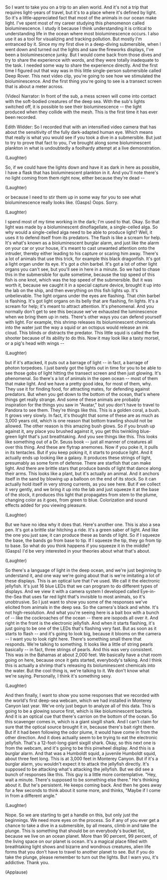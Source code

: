 
So I want to take you on a trip
to an alien world.
And it&#39;s not a trip
that requires light-years of travel,
but it&#39;s to a place
where it&#39;s defined by light.
So it&#39;s a little-appreciated fact
that most of the animals in our ocean
make light.
I&#39;ve spent most of my career
studying this phenomenon called bioluminescence.
I study it because I think understanding it
is critical to understanding life in the ocean
where most bioluminescence occurs.
I also use it as a tool
for visualizing and tracking pollution.
But mostly I&#39;m entranced by it.
Since my my first dive in a deep-diving submersible,
when I went down and turned out the lights
and saw the fireworks displays,
I&#39;ve been a bioluminescence junky.
But I would come back from those dives
and try to share the experience with words,
and they were totally inadequate to the task.
I needed some way to share the experience directly.
And the first time I figured out that way
was in this little single-person submersible
called Deep Rover.
This next video clip,
you&#39;re going to see how we stimulated the bioluminescence.
And the first thing you&#39;re going to see
is a transect screen
that is about a meter across.

(Video) Narrator: In front of the sub,
a mess screen will come into contact
with the soft-bodied creatures of the deep sea.
With the sub&#39;s lights switched off,
it is possible to see their bioluminescence --
the light produced when they collide with the mesh.
This is the first time
it has ever been recorded.

Edith Widder: So I recorded that with an intensified video camera
that has about the sensitivity
of the fully dark-adapted human eye.
Which means that really is what you would see
if you took a dive in a submersible.
But just to try to prove that fact to you,
I&#39;ve brought along some bioluminescent plankton
in what is undoubtedly a foolhardy attempt
at a live demonstration.

(Laughter)

So, if we could have the lights down
and have it as dark in here as possible,
I have a flask
that has bioluminescent plankton in it.
And you&#39;ll note there&#39;s no light coming from them right now,
either because they&#39;re dead --

(Laughter)

or because I need to stir them up in some way
for you to see what bioluminescence really looks like.
(Gasps)
Oops. Sorry.

(Laughter)

I spend most of my time working in the dark; I&#39;m used to that.
Okay.
So that light
was made by a bioluminescent dinoflagellate,
a single-celled alga.
So why would a single-celled alga
need to be able to produce light?
Well, it uses it to defend itself from its predators.
The flash is like a scream for help.
It&#39;s what&#39;s known as a bioluminescent burglar alarm,
and just like the alarm on your car or your house,
it&#39;s meant to cast unwanted attention onto the intruder,
thereby either leading to his capture
or scaring him away.
There&#39;s a lot of animals that use this trick,
for example this black dragonfish.
It&#39;s got a light organ under its eye.
It&#39;s got a chin barbel.
It&#39;s got a lot of other light organs you can&#39;t see, but you&#39;ll see in here in a minute.
So we had to chase this in the submersible for quite sometime,
because the top speed of this fish is one knot,
which was the top speed of the submersible.
But it was worth it,
because we caught it in a special capture device,
brought it up into the lab on the ship,
and then everything on this fish lights up.
It&#39;s unbelievable.
The light organs under the eyes are flashing.
That chin barbel is flashing.
It&#39;s got light organs on its belly that are flashing,
fin lights.
It&#39;s a scream for help; it&#39;s meant to attract attention.
It&#39;s phenomenal.
And you normally don&#39;t get to see this
because we&#39;ve exhausted the luminescence when we bring them up in nets.
There&#39;s other ways you can defend yourself with light.
For example, this shrimp
releases its bioluminescent chemicals into the water
just the way a squid or an octopus would release an ink cloud.
This blinds or distracts the predator.
This little squid is called the fire shooter
because of its ability to do this.
Now it may look like a tasty morsel,
or a pig&#39;s head with wings --

(Laughter)

but if it&#39;s attacked,
it puts out a barrage of light --
in fact, a barrage of photon torpedoes.
I just barely got the lights out in time
for you to be able to see those gobs of light
hitting the transect screen
and then just glowing.
It&#39;s phenomenal.
So there&#39;s a lot of animals in the open ocean --
most of them that make light.
And we have a pretty good idea, for most of them, why.
They use it for finding food, for attracting mates,
for defending against predators.
But when you get down to the bottom of the ocean,
that&#39;s where things get really strange.
And some of these animals
are probably inspiration for the things you saw in &quot;Avatar,&quot;
but you don&#39;t have to travel to Pandora to see them.
They&#39;re things like this.
This is a golden coral, a bush.
It grows very slowly.
In fact, it&#39;s thought that some of these
are as much as 3,000 years old,
which is one reason that bottom trawling should not be allowed.
The other reason is this amazing bush glows.
So if you brush up against it,
any place you brushed against it,
you get this twinkling blue-green light
that&#39;s just breathtaking.
And you see things like this.
This looks like something out of a Dr. Seuss book --
just all manner of creatures all over this thing.
And these are flytrap anemones.
Now if you poke it, it pulls in its tentacles.
But if you keep poking it,
it starts to produce light.
And it actually ends up looking like a galaxy.
It produces these strings of light,
presumably as some form of defense.
There are starfish that can make light.
And there are brittle stars that produce bands of light
that dance along their arms.
This looks like a plant,
but it&#39;s actually an animal.
And it anchors itself in the sand
by blowing up a balloon on the end of its stock.
So it can actually hold itself in very strong currents,
as you see here.
But if we collect it very gently, and we bring it up into the lab
and just squeeze it at the base of the stock,
it produces this light
that propagates from stem to the plume,
changing color as it goes,
from green to blue.
Colorization and sound effects
added for you viewing pleasure.

(Laughter)

But we have no idea why it does that.
Here&#39;s another one. This is also a sea pen.
It&#39;s got a brittle star hitching a ride.
It&#39;s a green saber of light.
And like the one you just saw,
it can produce these as bands of light.
So if I squeeze the base,
the bands go from base to tip.
If I squeeze the tip, they go from tip to base.
So what do you think happens if you squeeze it in the middle?
(Gasps)
I&#39;d be very interested in your theories about what that&#39;s about.

(Laughter)

So there&#39;s a language of light in the deep ocean,
and we&#39;re just beginning to understand it,
and one way we&#39;re going about that
is we&#39;re imitating a lot of these displays.
This is an optical lure that I&#39;ve used.
We call it the electronic jellyfish.
It&#39;s just 16 blue LEDs
that we can program to do different types of displays.
And we view it with a camera system I developed called Eye-in-the-Sea
that uses far red light that&#39;s invisible to most animals,
so it&#39;s unobtrusive.
So I just want to show you
some of the responses we&#39;ve elicited
from animals in the deep sea.
So the camera&#39;s black and white.
It&#39;s not high-resolution.
And what you&#39;re seeing here is a bait box
with a bunch of -- like the cockroaches of the ocean --
there are isopods all over it.
And right in the front
is the electronic jellyfish.
And when it starts flashing,
it&#39;s just going to be one of the LEDs that&#39;s flashing very fast.
But as soon as it starts to flash --
and it&#39;s going to look big, because it blooms on the camera --
I want you to look right here.
There&#39;s something small there that responds.
We&#39;re talking to something.
It looks like a little of string pearls basically --
in fact, three strings of pearls.
And this was very consistent.
This was in the Bahamas at about 2,000 feet.
We basically have a chat room going on here,
because once it gets started, everybody&#39;s talking.
And I think this is actually a shrimp
that&#39;s releasing its bioluminescent chemicals into the water.
But the cool thing is, we&#39;re talking to it.
We don&#39;t know what we&#39;re saying.
Personally, I think it&#39;s something sexy.

(Laughter)

And then finally,
I want to show you some responses that we recorded
with the world&#39;s first deep-sea webcam,
which we had installed in Monterey Canyon last year.
We&#39;ve only just begun to analyze all of this data.
This is going to be a glowing source first,
which is like bioluminescent bacteria.
And it is an optical cue
that there&#39;s carrion on the bottom of the ocean.
So this scavenger comes in,
which is a giant sixgill shark.
And I can&#39;t claim for sure
that the optical source brought it in, because there&#39;s bait right there.
But if it had been following the odor plume,
it would have come in from the other direction.
And it does actually seem to be trying
to eat the electronic jellyfish.
That&#39;s a 12-foot-long giant sixgill shark.
Okay, so this next one is from the webcam,
and it&#39;s going to be this pinwheel display.
And this is a burglar alarm.
And that was a Humboldt squid,
a juvenile Humboldt squid, about three feet long.
This is at 3,000 feet in Monterey Canyon.
But if it&#39;s a burglar alarm, you wouldn&#39;t expect it to attack the jellyfish directly.
It&#39;s supposed to be attacking what&#39;s attacking the jellyfish.
But we did see a bunch of responses like this.
This guy is a little more contemplative.
&quot;Hey, wait a minute.
There&#39;s supposed to be something else there.&quot;
He&#39;s thinking about it.
But he&#39;s persistent.
He keeps coming back.
And then he goes away for a few seconds
to think about it some more,
and thinks,
&quot;Maybe if I come in from a different angle.&quot;

(Laughter)

Nope.
So we are starting to get a handle on this,
but only just the beginnings.
We need more eyes on the process.
So if any of you ever get a chance to take a dive in a submersible,
by all means, climb in and take the plunge.
This is something that should be on everybody&#39;s bucket list,
because we live on an ocean planet.
More than 90 percent, 99 percent,
of the living space on our planet
is ocean.
It&#39;s a magical place
filled with breathtaking light shows
and bizarre and wondrous creatures,
alien life forms
that you don&#39;t have to travel to another planet to see.
But if you do take the plunge,
please remember to turn out the lights.
But I warn you,
it&#39;s addictive.
Thank you.

(Applause)

